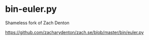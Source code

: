 # bin-euler.py

Shameless fork of Zach Denton

https://github.com/zacharydenton/zach.se/blob/master/bin/euler.py
